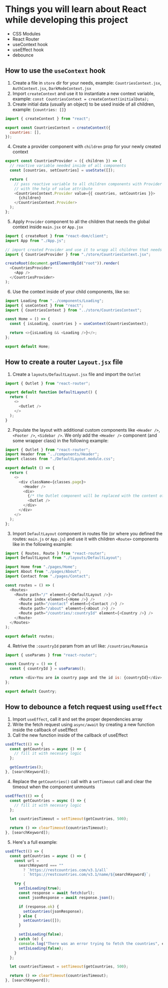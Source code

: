 # Things you will learn about React while developing this project

- CSS Modules
- React Router
- useContext hook
- useEffect hook
- debounce

## How to use the `useContext` hook

1. Create a file in `store` dir for your needs, example: `CountriesContext.jsx`, `AuthContext.jsx`, `DarkModeContext.jsx`
2. Import `createContext` and use it to instantiate a new context variable, example: `const CountriesContext = createContext(initialData);`
3. Create initial data (usually an object) to be used inside of all children, example: `{countries: []}`

```js
import { createContext } from "react";

export const CountriesContext = createContext({
  countries: [],
});
```

4. Create a provider component with `children` prop for your newly created context

```js
export const CountriesProvider = ({ children }) => {
  // reactive variable needed inside of all components
  const [countries, setCountries] = useState([]);

  return (
    // pass reactive variable to all children components with Provider component
    // with the help of value attribute
    <CountriesContext.Provider value={{ countries, setCountries }}>
      {children}
    </CountriesContext.Provider>
  );
};
```

5. Apply `Provider` component to all the children that needs the global context inside `main.jsx` or `App.jsx`

```js
import { createRoot } from "react-dom/client";
import App from "./App.js";

// import created Provider and use it to wrapp all children that needs the contenxt
import { CountriesProvider } from "./store/CountriesContext.jsx";

createRoot(document.getElementById("root")).render(
  <CountriesProvider>
    <App />
  </CountriesProvider>
);
```

6. Use the context inside of your child components, like so:

```js
import Loading from "../components/Loading";
import { useContext } from "react";
import { CountriesContext } from "../store/CountriesContext";

const Home = () => {
  const { isLoading, countries } = useContext(CountriesContext);

  return <>{isLoading && <Loading />}</>;
};

export default Home;
```

## How to create a router `Layout.jsx` file

1. Create a `layouts/DefaultLayout.jsx` file and import the `Outlet`

```js
import { Outlet } from "react-router";

export default function DefaultLayout() {
  return (
    <>
      <Outlet />
    </>
  );
}
```

2. Populate the layout with additional custom components like `<Header />`, `<Footer />`, `<Sidebar />`. We only add the `<Header />` component (and some wrapper class) in the following example:

```js
import { Outlet } from "react-router";
import Header from "../components/Header";
import classes from "./DefaultLayout.module.css";

export default () => {
  return (
    <>
      <div className={classes.page}>
        <Header />
        <div>
          {/* the Outlet component will be replaced with the content of children pages */}
          <Outlet />
        </div>
      </div>
    </>
  );
};
```

3. Import `DefaultLayout` component in routes file (or where you defined the routes: `main.js` or `App.js`) and use it with children `<Route>` components like in the following example:

```js
import { Routes, Route } from "react-router";
import DefaultLayout from "./layouts/DefaultLayout";

import Home from "./pages/Home";
import About from "./pages/About";
import Contact from "./pages/Contact";

const routes = () => (
  <Routes>
    <Route path="/" element={<DefaultLayout />}>
      <Route index element={<Home />} />
      <Route path="/contact" element={<Contact />} />
      <Route path="/about" element={<About />} />
      <Route path="/countries/:countryId" element={<Country />} />
    </Route>
  </Routes>
);

export default routes;
```

4. Retrive the `:countryId` param from an url like: `/countries/Romania`

```js
import { useParams } from "react-router";

const Country = () => {
  const { countryId } = useParams();

  return <div>You are in country page and the id is: {countryId}</div>;
};

export default Country;
```

## How to debounce a fetch request using `useEffect`

1. Import `useEffect`, call it and set the proper dependencies array
2. Write the fetch request using `async/await` by creating a new function inside the callback of useEffect
3. Call the new function inside of the callback of useEffect

```js
useEffect(() => {
  const getCountries = async () => {
    // fill it with necesary logic
  };

  getCountries();
}, [searchKeyword]);
```

4. Replace the `getCountries()` call with a `setTimeout` call and clear the timeout when the component unmounts

```js
useEffect(() => {
  const getCountries = async () => {
    // fill it with necesary logic
  };

  let countriesTimeout = setTimeout(getCountries, 500);

  return () => clearTimeout(countriesTimeout);
}, [searchKeyword]);
```

5. Here's a full example:

```js
useEffect(() => {
  const getCountries = async () => {
    const url =
      searchKeyword === ""
        ? `https://restcountries.com/v3.1/all`
        : `https://restcountries.com/v3.1/name/${searchKeyword}`;

    try {
      setIsLoading(true);
      const response = await fetch(url);
      const jsonResponse = await response.json();

      if (response.ok) {
        setCountries(jsonResponse);
      } else {
        setCountries([]);
      }

      setIsLoading(false);
    } catch (e) {
      console.log("There was an error trying to fetch the countries", e);
      setIsLoading(false);
    }
  };

  let countriesTimeout = setTimeout(getCountries, 500);

  return () => clearTimeout(countriesTimeout);
}, [searchKeyword]);
```

